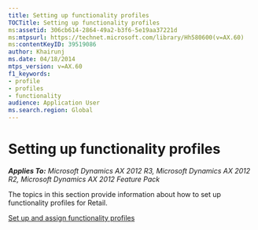 ```yaml
---
title: Setting up functionality profiles
TOCTitle: Setting up functionality profiles
ms:assetid: 306cb614-2864-49a2-b3f6-5e19aa37221d
ms:mtpsurl: https://technet.microsoft.com/library/Hh580600(v=AX.60)
ms:contentKeyID: 39519086
author: Khairunj
ms.date: 04/18/2014
mtps_version: v=AX.60
f1_keywords:
- profile
- profiles
- functionality
audience: Application User
ms.search.region: Global
---
```


# Setting up functionality profiles 


_**Applies To:** Microsoft Dynamics AX 2012 R3, Microsoft Dynamics AX 2012 R2, Microsoft Dynamics AX 2012 Feature Pack_

The topics in this section provide information about how to set up functionality profiles for Retail.

[Set up and assign functionality profiles](set-up-and-assign-functionality-profiles.md)

  


